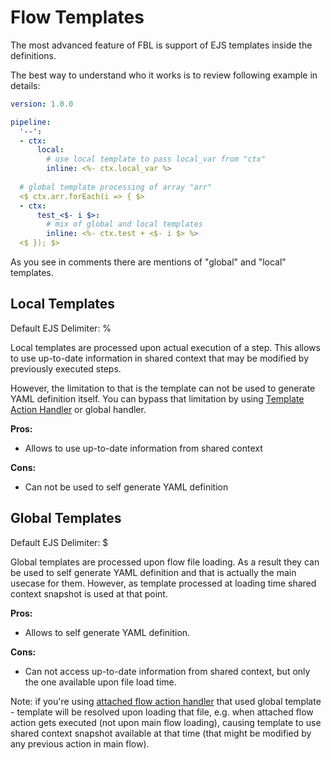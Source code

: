 # Flow Templates

The most advanced feature of FBL is support of EJS templates inside the definitions.

The best way to understand who it works is to review following example in details:

```yaml
version: 1.0.0

pipeline:
  '--': 
  - ctx:  
      local:
        # use local template to pass local_var from "ctx"
        inline: <%- ctx.local_var %>
        
  # global template processing of array "arr"
  <$ ctx.arr.forEach(i => { $>
  - ctx:
      test_<$- i $>:
        # mix of global and local templates 
        inline: <%- ctx.test + <$- i $> %>
  <$ }); $>
```

As you see in comments there are mentions of "global" and "local" templates.

## Local Templates

Default EJS Delimiter: %

Local templates are processed upon actual execution of a step. 
This allows to use up-to-date information in shared context that may be modified by previously executed steps.

However, the limitation to that is the template can not be used to generate YAML definition itself.  You can bypass that limitation by using
[Template Action Handler](plugins/flow.md#action-handler-template) or global handler.

**Pros:**
- Allows to use up-to-date information from shared context

**Cons:**
- Can not be used to self generate YAML definition 

## Global Templates

Default EJS Delimiter: $

Global templates are processed upon flow file loading. As a result they can be used to self generate YAML definition and that is actually the main
usecase for them. However, as template processed at loading time shared context snapshot is used at that point.

**Pros:**
- Allows to self generate YAML definition.

**Cons:**
- Can not access up-to-date information from shared context, but only the one available upon file load time.

Note: if you're using [attached flow action handler](plugins/flow.md#action-handler-attached-flow) that used global template - 
template will be resolved upon loading that file, e.g. when attached flow action gets executed (not upon main flow loading),
causing template to use shared context snapshot available at that time (that might be modified by any previous action in main flow).